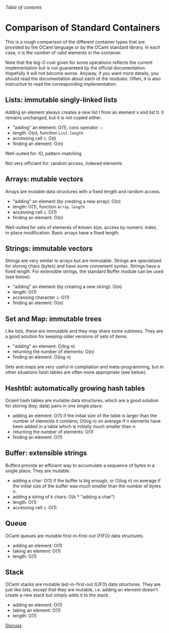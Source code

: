 <!-- ((! set title Comparison of Standard Containers !)) ((! set learn !)) -->

*Table of contents*

# Comparison of Standard Containers
This is a rough comparison of the different container types that are
provided by the OCaml language or by the OCaml standard library. In each
case, n is the number of valid elements in the container.

Note that the big-O cost given for some operations reflects the current
implementation but is not guaranteed by the official documentation.
Hopefully it will not become worse. Anyway, if you want more details,
you should read the documentation about each of the modules. Often, it
is also instructive to read the corresponding implementation.

## Lists: immutable singly-linked lists
Adding an element always creates a new list l from an element x and list
tl. tl remains unchanged, but it is not copied either.

* "adding" an element: O(1), cons operator `::`
* length: O(n), function `List.length`
* accessing cell `i`: O(i)
* finding an element: O(n)

Well-suited for: IO, pattern-matching

Not very efficient for: random access, indexed elements

## Arrays: mutable vectors
Arrays are mutable data structures with a fixed length and random access.

* "adding" an element (by creating a new array): O(n)
* length: O(1), function `Array.length`
* accessing cell `i`: O(1)
* finding an element: O(n)

Well-suited for sets of elements of known size, access by numeric index,
in-place modification. Basic arrays have a fixed length.

## Strings: immutable vectors
Strings are very similar to arrays but are immutable. Strings are
specialized for storing chars (bytes) and have some convenient syntax.
Strings have a fixed length. For extensible strings, the standard Buffer
module can be used (see below).

* "adding" an element (by creating a new string): O(n)
* length: O(1)
* accessing character `i`: O(1)
* finding an element: O(n)

## Set and Map: immutable trees
Like lists, these are immutable and they may share some subtrees. They
are a good solution for keeping older versions of sets of items.

* "adding" an element: O(log n)
* returning the number of elements: O(n)
* finding an element: O(log n)

Sets and maps are very useful in compilation and meta-programming, but
in other situations hash tables are often more appropriate (see below).

## Hashtbl: automatically growing hash tables
Ocaml hash tables are mutable data structures, which are a good solution
for storing (key, data) pairs in one single place.

* adding an element: O(1) if the initial size of the table is larger
 than the number of elements it contains; O(log n) on average if n
 elements have been added in a table which is initially much smaller
 than n.
* returning the number of elements: O(1)
* finding an element: O(1)

## Buffer: extensible strings
Buffers provide an efficient way to accumulate a sequence of bytes in a
single place. They are mutable.

* adding a char: O(1) if the buffer is big enough, or O(log n) on
 average if the initial size of the buffer was much smaller than the
 number of bytes n.
* adding a string of k chars: O(k * "adding a char")
* length: O(1)
* accessing cell `i`: O(1)

## Queue
OCaml queues are mutable first-in-first-out (FIFO) data structures.

* adding an element: O(1)
* taking an element: O(1)
* length: O(1)

## Stack
OCaml stacks are mutable last-in-first-out (LIFO) data structures. They
are just like lists, except that they are mutable, i.e. adding an
element doesn't create a new stack but simply adds it to the stack.

* adding an element: O(1)
* taking an element: O(1)
* length: O(1)

[Discuss](https://discuss.ocaml.org/t/creating-a-discuss-thread-for-tutorials-on-ocaml-org/7677)
